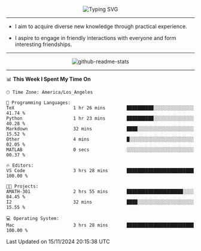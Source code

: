 <p align="center">
  <img src="https://readme-typing-svg.demolab.com?font=Fira+Code&weight=500&size=32&duration=2500&pause=1600&center=true&vCenter=true&random=false&width=1024&height=64&lines=Hi+there+%F0%9F%91%8B;I'm+delighted+you+could+make+it+here+%F0%9F%8E%89;I'm+Harry%2C+a+college+student+still+finding+my+way" alt="Typing SVG" />
</p>


---


- I aim to acquire diverse new knowledge through practical experience.

- I aspire to engage in friendly interactions with everyone and form interesting friendships.


---


<p align="center">
  <img src="https://github-readme-stats.vercel.app/api?username=Harry-Jing&show_icons=true" alt="github-readme-stats"/>
</p>


---

<!--START_SECTION:waka-->
📊 **This Week I Spent My Time On** 

```text
🕑︎ Time Zone: America/Los_Angeles

💬 Programming Languages: 
TeX                      1 hr 26 mins        ██████████░░░░░░░░░░░░░░░   41.74 % 
Python                   1 hr 23 mins        ██████████░░░░░░░░░░░░░░░   40.28 % 
Markdown                 32 mins             ████░░░░░░░░░░░░░░░░░░░░░   15.52 % 
Other                    4 mins              █░░░░░░░░░░░░░░░░░░░░░░░░   02.05 % 
MATLAB                   0 secs              ░░░░░░░░░░░░░░░░░░░░░░░░░   00.37 % 

🔥 Editors: 
VS Code                  3 hrs 28 mins       █████████████████████████   100.00 % 

🐱‍💻 Projects: 
AMATH-301                2 hrs 55 mins       █████████████████████░░░░   84.45 % 
I2                       32 mins             ████░░░░░░░░░░░░░░░░░░░░░   15.55 % 

💻 Operating System: 
Mac                      3 hrs 28 mins       █████████████████████████   100.00 % 
```


 Last Updated on 15/11/2024 20:15:38 UTC
<!--END_SECTION:waka-->

